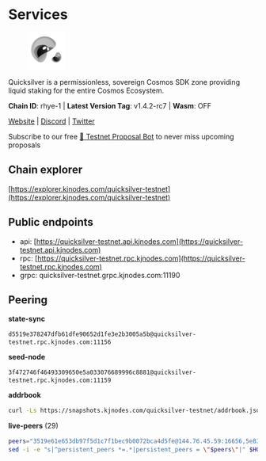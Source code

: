 # Services

<figure><img src="https://raw.githubusercontent.com/kj89/cosmos-images/main/logos/quicksilver.png" alt=""><figcaption></figcaption></figure>

Quicksilver is a permissionless, sovereign Cosmos SDK zone providing liquid staking for the entire Cosmos Ecosystem.

**Chain ID**: rhye-1 | **Latest Version Tag**: v1.4.2-rc7 | **Wasm**: OFF

[Website](https://quicksilver.zone) | [Discord](https://discord.gg/quicksilverprotocol) | [Twitter](https://twitter.com/quicksilverzone)



Subscribe to our free [🤖 Testnet Proposal Bot](https://t.me/kjnodes_testnet_proposal_bot) to never miss upcoming proposals


## Chain explorer
[https://explorer.kjnodes.com/quicksilver-testnet](https://explorer.kjnodes.com/quicksilver-testnet)

## Public endpoints

* api: [https://quicksilver-testnet.api.kjnodes.com](https://quicksilver-testnet.api.kjnodes.com)
* rpc: [https://quicksilver-testnet.rpc.kjnodes.com](https://quicksilver-testnet.rpc.kjnodes.com)
* grpc: quicksilver-testnet.grpc.kjnodes.com:11190

## Peering

**state-sync**

```text
d5519e378247dfb61dfe90652d1fe3e2b3005a5b@quicksilver-testnet.rpc.kjnodes.com:11156
```

**seed-node**

```text
3f472746f46493309650e5a033076689996c8881@quicksilver-testnet.rpc.kjnodes.com:11159
```

**addrbook**
```bash
curl -Ls https://snapshots.kjnodes.com/quicksilver-testnet/addrbook.json > $HOME/.quicksilverd/config/addrbook.json
```

**live-peers** (29)
```bash
peers="3519e61e653db97f5d1c7f1bec9b0072bca4d5fe@144.76.45.59:16656,5e83e140ae6a480ec8ac714fb71e0b509227cb9a@185.144.99.18:26656,80a09a8ae70e893789110c7945cb8f324002bfed@88.98.195.228:16656,e6bf55bc9f08958b7518bea455423375db78d1ef@65.108.13.176:26656,d5519e378247dfb61dfe90652d1fe3e2b3005a5b@65.109.68.190:11156,5c2a752c9b1952dbed075c56c600c3a79b58c395@95.214.55.232:27026,5a3c424c19d9ab694190a7805a2b1a146460d752@65.108.2.27:26656,e6bf4eca6a11035c06be529cb8c3758c2c00908f@213.170.135.20:26656,ba65c74ac5f3c56b450348dea59b4d815220aeca@142.132.151.99:15651,386d9eac66143c386d645b13eb9906caeb3cb33a@82.100.58.116:26656,7142a4a19a87408ea6bcaf8bc2fd0265a5ccc7ad@162.55.245.219:11156,6d3319970389d88f5deee9720a44fb95cad01ea2@185.144.99.96:26656,676272662f2bba070a820aacc7ab7cec446526be@65.109.80.176:20656,8b486ec6ee6167985f6eed69817f2a04bd70bba9@65.109.61.113:22217,cc18d980216d658b76112fefd49cf2bf03d2d1cb@65.109.58.237:36589,8e14e58b054248a04be96e4a40d6359e93b636ac@65.108.65.94:26656,c02431ff1a4fe66dca2d3c8ccbbd51b9977d8c54@88.208.57.200:11156,3e484a1e5b0e019f1c227fb1481016161825c395@213.239.215.165:11156,1452d484454c0f93ddf3cbf987ce1b9cadd8f23f@65.21.95.180:37656,ac6068dc650358a0c8f7b774630367ba2c70fa1f@93.190.141.68:21026,c152888de058c1ca92e43913b502b137b8c17c26@195.201.243.40:26636,ec9d67f7c1103afcf097c0d9e11468c32f11f0c5@65.109.144.236:32656,7283ce0d1cf4fd83fe826866a90b244d943fc434@38.242.248.195:11156,a2aa2a6db3b240fdd093f7d8214c1cc78e212995@65.108.237.232:31656,ee6bae1a6d4a1e07f1e4bc7963cabedc6b73426e@94.130.137.119:26656,e0f0703e9ce343c46e0ec01b19216715e817b358@65.109.85.170:26656,2a577a2f1a3c9e6fdcf19659af4ecc48f4525274@135.181.215.115:26776,532625a997a6f891405202968607f72afe004f15@202.61.225.157:26666,4abe3e468eeb3a957d34efec57b01a4add92904e@185.16.39.51:26656"
sed -i -e "s|^persistent_peers *=.*|persistent_peers = \"$peers\"|" $HOME/.quicksilverd/config/config.toml
```
